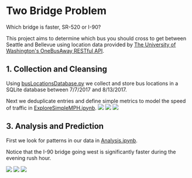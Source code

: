 # Two Bridge Problem

Which bridge is faster, SR-520 or I-90?

This project aims to determine which bus you should cross to get between Seattle and Bellevue using location data provided by [The University of Washington's OneBusAway RESTful API](http://developer.onebusaway.org/modules/onebusaway-application-modules/1.1.14/api/where/index.html).

## 1. Collection and Cleansing
Using [busLocationsDatabase.py](https://github.com/JonathanERuhnke/BridgeTrafficAnalysis-OneBusAway/blob/master/busLocationsDatabase.py) we collect and store bus locations in a SQLite database between 7/7/2017 and 8/13/2017.

Next we deduplicate entries and define simple metrics to model the speed of traffic in [ExploreSimpleMPH.ipynb](https://github.com/JonathanERuhnke/BridgeTrafficAnalysis-OneBusAway/blob/master/ExploreSimpleMPH.ipynb).
<img src="https://github.com/JonathanERuhnke/BridgeTrafficAnalysis-OneBusAway/blob/master/images/fig4_2.png">
<img src="https://github.com/JonathanERuhnke/BridgeTrafficAnalysis-OneBusAway/blob/master/images/fig5_3.png">
<img src="https://github.com/JonathanERuhnke/BridgeTrafficAnalysis-OneBusAway/blob/master/images/fig6_4.png">

## 3. Analysis and Prediction

First we look for patterns in our data in [Analysis.ipynb](https://github.com/JonathanERuhnke/BridgeTrafficAnalysis-OneBusAway/blob/master/Analysis.ipynb).

Notice that the I-90 bridge going west is significantly faster during the evening rush hour.

<img src="https://github.com/JonathanERuhnke/BridgeTrafficAnalysis-OneBusAway/blob/master/images/analyze_fig1.png">
<img src="https://github.com/JonathanERuhnke/BridgeTrafficAnalysis-OneBusAway/blob/master/images/analyze_fig2.png">
<img src="https://github.com/JonathanERuhnke/BridgeTrafficAnalysis-OneBusAway/blob/master/images/analyze_fig3.png">
